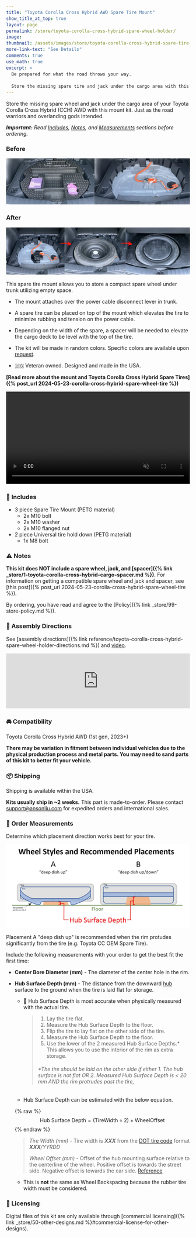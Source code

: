 ```yaml
---
title: "Toyota Corolla Cross Hybrid AWD Spare Tire Mount"
show_title_at_top: true
layout: page
permalink: /store/toyota-corolla-cross-hybrid-spare-wheel-holder/
image:
thumbnail: /assets/images/store/toyota-corolla-cross-hybrid-spare-tire-mount.webp
more-link-text: "See Details"
comments: true
use_math: true
excerpt: >
  Be prepared for what the road throws your way.   
  
  Store the missing spare tire and jack under the cargo area with this mounting solution.
---
```


Store the missing spare wheel and jack under the cargo area of your Toyota Corolla Cross Hybrid (CCH) AWD with this mount kit. Just as the road warriors and overlanding gods intended.

<script async
  src="https://js.stripe.com/v3/buy-button.js">
</script>
<stripe-buy-button buy-button-id="buy_btn_1PKRSfCGCEb5Dn5hhK39wajQ" publishable-key="pk_live_51PKQVBCGCEb5Dn5hLMoKGekYqrgnOSKQeqVJWy89kBmGPTrEx1w6uB5i3FMS4PlynWCEgZ5fD1iEtdCsu1F7iB4n00noGaPFkK">
</stripe-buy-button>

***Important:** Read [Includes](#-includes), [Notes](#-notes), and [Measurements](#-order-measurements) sections before ordering.*

### Before

![corolla cross hybrid tire kit](/wp-content/uploads/2024/05/toyota-corolla-cross-hybrid-tire-kit.webp)

### After

![corolla cross hybrid spare tire mount solution](/wp-content/uploads/2024/05/toyota-corolla-cross-spare-tire-mount-storage.webp)

This spare tire mount allows you to store a compact spare wheel under trunk utilizing empty space.

- The mount attaches over the power cable disconnect lever in trunk.

- A spare tire can be placed on top of the mount which elevates the tire to minimize rubbing and tension on the power cable.

- Depending on the width of the spare, a spacer will be needed to elevate the cargo deck to be level with the top of the tire.

- The kit will be made in random colors. Specific colors are available upon [request](mailto:support@ansonliu.com).

- 🇺🇸 Veteran owned. Designed and made in the USA.

**[Read more about the mount and Toyota Corolla Cross Hybrid Spare Tires]({% post_url 2024-05-23-corolla-cross-hybrid-spare-wheel-tire %})**

<video style="max-width:100%; height:auto;" width="768" height="432" autoplay loop muted playsinline>
 <source src="/assets/images/store/spare-tire-mount-assembly-animation-tire-hold-down-spacer.webm" type="video/webm">
 <source src="/assets/images/store/spare-tire-mount-assembly-animation-tire-hold-down-spacer.mp4" type="video/mp4">
</video>

### 🧰 Includes

- 3 piece Spare Tire Mount (PETG material)
  - 2x M10 bolt
  - 2x M10 washer
  - 2x M10 flanged nut
- 2 piece Universal tire hold down (PETG material)
  - 1x M8 bolt

### ⚠️ Notes

**This kit does NOT include a spare wheel, jack, and [spacer]({% link _store/1-toyota-corolla-cross-hybrid-cargo-spacer.md %}).** For information on getting a compatible spare wheel and jack and spacer, see [this post]({% post_url 2024-05-23-corolla-cross-hybrid-spare-wheel-tire %}).

By ordering, you have read and agree to the [Policy]({% link _store/99-store-policy.md %}).

### 📒 Assembly Directions

See [assembly directions]({% link reference/toyota-corolla-cross-hybrid-spare-wheel-holder-directions.md %}) and [video](https://youtu.be/kHzdqbQ0Vwk).

<iframe style="max-width:100%; height:auto;" width="800" height="450" src="https://www.youtube.com/embed/kHzdqbQ0Vwk?si=Gs0Eo5GvHKTzxLZn" title="YouTube video player" frameborder="0" allow="accelerometer; autoplay; clipboard-write; encrypted-media; gyroscope; picture-in-picture; web-share" referrerpolicy="strict-origin-when-cross-origin" allowfullscreen></iframe>

### 🚘 Compatibility

Toyota Corolla Cross Hybrid AWD (1st gen, 2023+)

**There may be variation in fitment between individual vehicles due to the physical production process and metal parts. You may need to sand parts of this kit to better fit your vehicle.**

### 📦 Shipping

Shipping is available within the USA.

**Kits usually ship in ~2 weeks.** This part is made-to-order. Please contact [support@ansonliu.com](mailto:support@ansonliu.com) for expedited orders and international sales.

### 🔧 Order Measurements

Determine which placement direction works best for your tire.

![Tire styles and recommended placements](/assets/images/store/tire-storage-direction.webp)

Placement A "deep dish up" is recommended when the rim protudes significantly from the tire (e.g. Toyota CC OEM Spare Tire).

Include the following measurements with your order to get the best fit the first time:

- **Center Bore Diameter (mm)** - The diameter of the center hole in the rim.

- **Hub Surface Depth (mm)** - The distance from the downward [hub](/assets/images/store/parts-of-a-wheel-rim_50perc.webp) surface to the ground when the tire is laid flat for storage.

  - 📏 Hub Surface Depth is most accurate when physically measured with the actual tire.

    > 1. Lay the tire flat.
    > 1. Measure the Hub Surface Depth to the floor.
    > 1. Flip the tire to lay flat on the other side of the tire.
    > 1. Measure the Hub Surface Depth to the floor.
    > 1. Use the lower of the 2 measured Hub Surface Depths.* This allows you to use the interior of the rim as extra storage.
    > ###### *The tire should be laid on the other side if either 1. The hub surface is not flat OR 2. Measured Hub Surface Depth is < 20 mm AND the rim protrudes past the tire, 

  - Hub Surface Depth can be estimated with the below equation.

  {% raw %}
  $$
  \text{Hub Surface Depth} = (\text{TireWidth} \div 2) + \text{WheelOffset}
  $$
  {% endraw %}

    > *Tire Width (mm)* - Tire width is ***XXX*** from the [DOT tire code](https://en.wikipedia.org/wiki/Tire_code) format ***XXX**/YYRDD*
    >
    > *Wheel Offset (mm)* - Offset of the hub mounting surface relative to the centerline of the wheel. Positive offset is towards the street side. Negative offset is towards the car side. [Reference](https://www.lesschwab.com/article/wheels/what-is-wheel-offset.html)

  - This is **not** the same as Wheel Backspacing because the rubber tire width must be considered.
  
### 🔏 Licensing

Digital files of this kit are only available through [commercial licensing]({% link _store/50-other-designs.md %}#commercial-license-for-other-designs).

<script type="application/ld+json">
{
  "@context": "https://schema.org",
  "@type": "Product",
  "name": "Toyota Corolla Cross Hybrid AWD Spare Tire Mount",
  "brand": {
    "@type": "Brand",
    "name": "Anson Innovations LLC",
    "slogan": "Make the Uncharted",
    "url": "https://ansoninnovations.com",
    "sameAs": "https://ansonliu.com"
  },
  "description": "Store the missing spare tire under the Toyota Corolla Cross Hybrid (CCH) AWD cargo area with this easy to install solution.",
  "image": "https://corollaspare.com/assets/spare-mount-riser-quad.webp",
  "mainEntityOfPage": "https://corollaspare.com",
  "sameAs": [
    "https://corollaspare.com"
    ],
  "url": "https://ansonliu.com/store/toyota-corolla-cross-hybrid-spare-wheel-holder/",
  "@id": "https://ansonliu.com/store/toyota-corolla-cross-hybrid-spare-wheel-holder/",
  "offers": [
    {
      "@type": "Offer",
      "url": "https://ansonliu.com/store/toyota-corolla-cross-hybrid-spare-wheel-holder/",
      "price": 399,
      "priceCurrency": "USD",
      "availability": "https://schema.org/InStock",
      "shippingDetails": {
        "@type": "OfferShippingDetails",
        "shippingRate": {
          "@type": "MonetaryAmount",
          "value": 0,
          "currency": "USD"
        },
        "shippingDestination": [
          {
            "@type": "DefinedRegion",
            "addressCountry": "US"
          }
        ],
        "hasShippingService": {
          "@type": "ShippingService",
          "shippingConditions": {
            "@type": "ShippingConditions",
            "shippingDestination": [
              {
                "@type": "DefinedRegion",
                "addressCountry": "US"
              }
            ],
            "shippingRate": "0"
          }
        },
        "deliveryTime": {
          "@type": "ShippingDeliveryTime",
          "handlingTime": {
            "@type": "QuantitativeValue",
            "minValue": 0,
            "maxValue": 14,
            "unitCode": "DAY"
          },
          "transitTime": {
            "@type": "QuantitativeValue",
            "minValue": 0,
            "maxValue": 7,
            "unitCode": "DAY"
          }
        }
      },
      "hasMerchantReturnPolicy": {
        "@type": "MerchantReturnPolicy",
        "applicableCountry": [ "US"],
        "returnPolicyCountry": "US",
        "returnPolicyCategory": "https://schema.org/MerchantReturnNotPermitted"
        }
    }
  ]
}
</script>